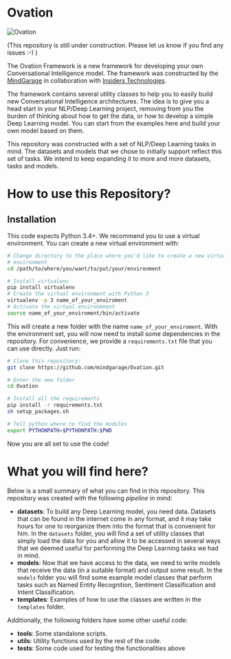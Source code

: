# Ovation

![Ovation](https://docs.google.com/drawings/d/e/2PACX-1vT8ek6nSC2UNliv7exfhoG20y1_GU1aXJoQSuZqza7z4KyxZpnfQ-XX4JyvFerMufwgked-5kAHCqAh/pub?w=1172&h=259)


(This repository is still under construction. Please let us know if you
find any issues :-) )

The Ovation Framework is a new framework for developing your own Conversational
Intelligence model. The framework was constructed by the
[MindGarage](mindgarage.de) in collaboration with
[Insiders Technologies](http://www.insiders-technologies.de/).

The framework contains several utility classes to help you to easily build
new Conversational Intelligence architectures. The idea is to give you a head
start in your NLP/Deep Learning project, removing from you the
burden of
thinking about how to get the data, or how to develop a simple Deep
Learning model. You can start from the examples here and build your
own model based on them.

This repository was constructed with a set of NLP/Deep Learning tasks in
mind. The datasets and models that we chose to initially support reflect
this set of tasks. We intend to keep expanding it to more and more datasets,
tasks and models.

# How to use this Repository?

## Installation

This code expects Python 3.4+. We recommend you to use a virtual environment.
You can create a new virtual environment with:

```sh
# Change directory to the place where you'd like to create a new virtual
# environment
cd /path/to/where/you/want/to/put/your/environment

# Install virtualenv
pip install virtualenv
# Create the virtual environment with Python 3
virtualenv -p 3 name_of_your_enviroment
# Activate the virtual environmnent
source name_of_your_enviroment/bin/activate
```

This will create a new folder with the name `name_of_your_enviroment`. With
the environment set, you will now need to install some dependencies in the
repository. For convenience,
we provide a `requirements.txt` file that you can use directly. Just run:

```sh
# Clone this repository:
git clone https://github.com/mindgarage/Ovation.git

# Enter the new folder
cd Ovation

# Install all the requirements
pip install -r requirements.txt
sh setup_packages.sh

# Tell python where to find the modules
export PYTHONPATH=$PYTHONPATH:$PWD
```

Now you are all set to use the code!


# What you will find here?

Below is a small summary of what you can find in this repository.
This repository was created with the following _pipeline_ in mind:

 * **datasets**: To build any Deep Learning model, you need data. Datasets
	that can be found in the internet come in any format, and it may take
	hours for one to reorganize them into the format that is convenient
	for him. In the `datasets` folder, you will find a set of utility classes
	that simply load the data for you and allow it to be accessed in
	several ways that we deemed useful for performing the Deep Learning
	tasks we had in mind.
 * **models**: Now that we have access to the data, we need to write models
	that receive the data (in a suitable format) and output some result.
	In the `models` folder you will find some example model classes that
	perform tasks such as Named Entity Recognition, Sentiment
	Classification and Intent Classification.
 * **templates**: Examples of how to use the classes are written in the
	`templates` folder.

Additionally, the following folders have some other useful code:

 * **tools**: Some standalone scripts.
 * **utils**: Utility functions used by the rest of the code.
 * **tests**: Some code used for testing the functionalities above


